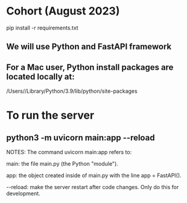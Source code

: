 # Cohort (August 2023)
pip install -r requirements.txt

## We will use Python and FastAPI framework

## For a Mac user, Python install packages are located locally at:
/Users/<userName>/Library/Python/3.9/lib/python/site-packages

# To run the server
## python3 -m uvicorn main:app --reload

NOTES:
The command uvicorn main:app refers to:

main: the file main.py (the Python "module").

app: the object created inside of main.py with the line app = FastAPI().

--reload: make the server restart after code changes. Only do this for development.